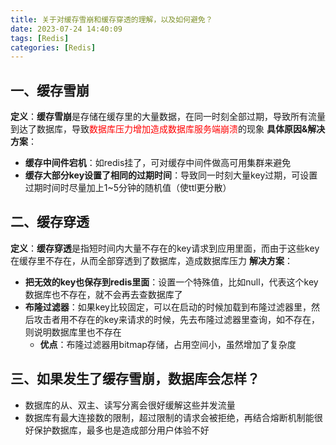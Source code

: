 ```yaml
---
title: 关于对缓存雪崩和缓存穿透的理解，以及如何避免？
date: 2023-07-24 14:40:09
tags: [Redis]
categories: [Redis]
---
```


## 一、缓存雪崩
**定义**：**缓存雪崩**是存储在缓存里的大量数据，在同一时刻全部过期，导致所有流量到达了数据库，导致<font color=red>数据库压力增加造成数据库服务端崩溃</font>的现象
**具体原因&解决方案**：
* **缓存中间件宕机**：如redis挂了，可对缓存中间件做高可用集群来避免
* **缓存大部分key设置了相同的过期时间**：导致同一时刻大量key过期，可设置过期时间时尽量加上1~5分钟的随机值（使ttl更分散）

## 二、缓存穿透
**定义**：**缓存穿透**是指短时间内大量不存在的key请求到应用里面，而由于这些key在缓存里不存在，从而全部穿透到了数据库，造成数据库压力
**解决方案**：
* **把无效的key也保存到redis里面**：设置一个特殊值，比如null，代表这个key数据库也不存在，就不会再去查数据库了
* **布隆过滤器**：如果key比较固定，可以在启动的时候加载到布隆过滤器里，然后攻击者用不存在的key来请求的时候，先去布隆过滤器里查询，如不存在，则说明数据库里也不存在
    * **优点**：布隆过滤器用bitmap存储，占用空间小，虽然增加了复杂度
    
## 三、如果发生了缓存雪崩，数据库会怎样？
* 数据库的从、双主、读写分离会很好缓解这些并发流量
* 数据库有最大连接数的限制，超过限制的请求会被拒绝，再结合熔断机制能很好保护数据库，最多也是造成部分用户体验不好
